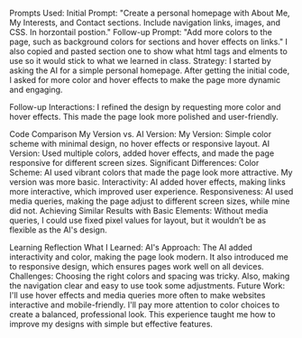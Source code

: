 Prompts Used:
Initial Prompt: "Create a personal homepage with About Me, My Interests, and Contact sections. Include navigation links, images, and CSS. In horzontail postion."
Follow-up Prompt: "Add more colors to the page, such as background colors for sections and hover effects on links." 
I also copied and pasted section one to show what html tags and elments to use so it would stick to what we learned in class.
Strategy:
I started by asking the AI for a simple personal homepage. After getting the initial code, I asked for more color and hover effects to make the page more dynamic and engaging.

Follow-up Interactions:
I refined the design by requesting more color and hover effects. This made the page look more polished and user-friendly.

Code Comparison
My Version vs. AI Version:
My Version: Simple color scheme with minimal design, no hover effects or responsive layout.
AI Version: Used multiple colors, added hover effects, and made the page responsive for different screen sizes.
Significant Differences:
Color Scheme: AI used vibrant colors that made the page look more attractive. My version was more basic.
Interactivity: AI added hover effects, making links more interactive, which improved user experience.
Responsiveness: AI used media queries, making the page adjust to different screen sizes, while mine did not.
Achieving Similar Results with Basic Elements:
Without media queries, I could use fixed pixel values for layout, but it wouldn’t be as flexible as the AI's design.

Learning Reflection
What I Learned:
AI's Approach: The AI added interactivity and color, making the page look modern. It also introduced me to responsive design, which ensures pages work well on all devices.
Challenges: Choosing the right colors and spacing was tricky. Also, making the navigation clear and easy to use took some adjustments.
Future Work:
I'll use hover effects and media queries more often to make websites interactive and mobile-friendly.
I'll pay more attention to color choices to create a balanced, professional look.
This experience taught me how to improve my designs with simple but effective features.